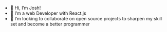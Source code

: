 - 👋 Hi, I’m Josh!
- 🌱 I’m a web Developer with React.js 
- 💞️ I’m looking to collaborate on open source projects to sharpen my skill set and become a better programmer
